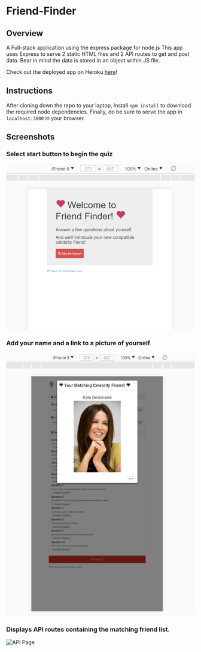 # Friend-Finder

## Overview
A Full-stack application using the express package for node.js
This app uses Express to serve 2 static HTML files and 2 API routes to get and post data.
Bear in mind the data is stored in an object within JS file.

Check out the deployed app on Heroku [here](###https://friend-findr-app.herokuapp.com/)!

## Instructions
After cloning down the repo to your laptop, install `npm install` to download the required node dependencies.
Finally, do be sure to serve the app in `localhost:3000` in your browser.


## Screenshots

### Select start button to begin the quiz
![Home Page](/screenshots/title.png)

### Add your name and a link to a picture of yourself
![Quiz Page](/screenshots/result.png)

### Displays API routes containing the matching friend list.
![API Page](/screenshots/#)
